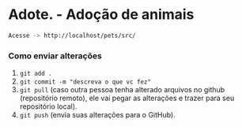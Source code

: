 <h1>Adote. - Adoção de animais</h1>

```bash
Acesse -> http://localhost/pets/src/
```

<h3>Como enviar alterações</h3>

1. `git add .`
2. `git commit -m "descreva o que vc fez"`
3. `git pull` (caso outra pessoa tenha alterado arquivos no github (repositório remoto), ele vai pegar as alterações e trazer para seu repositório local).
4. `git push` (envia suas alterações para o GitHub).
